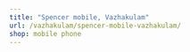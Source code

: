 ```yaml
---
title: "Spencer mobile, Vazhakulam"
url: /vazhakulam/spencer-mobile-vazhakulam/
shop: mobile phone
---
```

